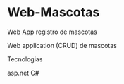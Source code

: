 # Web-Mascotas
Web App registro de mascotas

Web application (CRUD) de mascotas

Tecnologias

asp.net
C#
